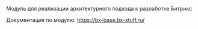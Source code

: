 Модуль для реализации архитектурного подхода к разработке Битрикс

Документация по модулю: https://bx-base.bx-stuff.ru/
